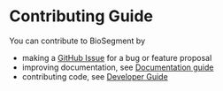 # Contributing Guide

You can contribute to BioSegment by

- making a [GitHub Issue](https://github.com/vibbic/biosegment/issues) for a bug or feature proposal
- improving documentation, see [Documentation guide](/contributing/documentation-guide)
- contributing code, see [Developer Guide](/contributing/developer-guide)